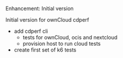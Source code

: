 Enhancement: Initial version

Initial version for ownCloud cdperf
* add cdperf cli
  * tests for ownCloud, ocis and nextcloud 
  * provision host to run cloud tests
* create first set of k6 tests